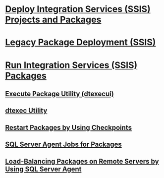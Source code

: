 # [Deploy Integration Services (SSIS) Projects and Packages](deploy-integration-services-ssis-projects-and-packages.md)  
# [Legacy Package Deployment (SSIS)](legacy-package-deployment-ssis.md)  

# [Run Integration Services (SSIS) Packages](run-integration-services-ssis-packages.md)  
## [Execute Package Utility (dtexecui)](execute-package-utility-dtexecui-ui-reference.md)  
## [dtexec Utility](dtexec-utility.md)  
## [Restart Packages by Using Checkpoints](restart-packages-by-using-checkpoints.md)  
## [SQL Server Agent Jobs for Packages](sql-server-agent-jobs-for-packages.md)  
## [Load-Balancing Packages on Remote Servers by Using SQL Server Agent](load-balancing-packages-on-remote-servers-by-using-sql-server-agent.md)  
